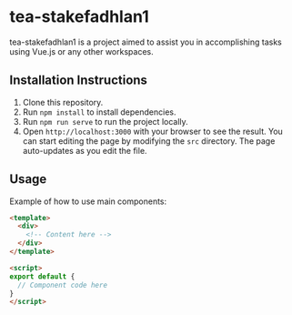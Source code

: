 # tea-stakefadhlan1

tea-stakefadhlan1 is a project aimed to assist you in accomplishing tasks using Vue.js or any other workspaces.

## Installation Instructions

1. Clone this repository.
2. Run `npm install` to install dependencies.
3. Run `npm run serve` to run the project locally.
4. Open `http://localhost:3000` with your browser to see the result. You can start editing the page by modifying the `src` directory. The page auto-updates as you edit the file.

## Usage

Example of how to use main components:

```html
<template>
  <div>
    <!-- Content here -->
  </div>
</template>

<script>
export default {
  // Component code here
}
</script>
